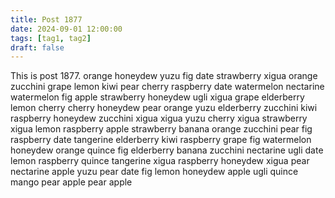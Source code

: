 ```yaml
---
title: Post 1877
date: 2024-09-01 12:00:00
tags: [tag1, tag2]
draft: false
---
```

This is post 1877.
orange
honeydew
yuzu
fig
date
strawberry
xigua
orange
zucchini
grape
lemon
kiwi
pear
cherry
raspberry
date
watermelon
nectarine
watermelon
fig
apple
strawberry
honeydew
ugli
xigua
grape
elderberry
lemon
cherry
cherry
honeydew
pear
orange
yuzu
elderberry
zucchini
kiwi
raspberry
honeydew
zucchini
xigua
xigua
yuzu
cherry
xigua
strawberry
xigua
lemon
raspberry
apple
strawberry
banana
orange
zucchini
pear
fig
raspberry
date
tangerine
elderberry
kiwi
raspberry
grape
fig
watermelon
honeydew
orange
quince
fig
elderberry
banana
zucchini
nectarine
ugli
date
lemon
raspberry
quince
tangerine
xigua
raspberry
honeydew
xigua
pear
nectarine
apple
yuzu
pear
date
fig
lemon
honeydew
apple
ugli
quince
mango
pear
apple
pear
apple
